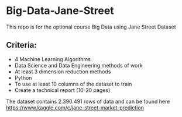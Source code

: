 # Big-Data-Jane-Street

This repo is for the optional course Big Data using Jane Street Dataset  

## Criteria:
- 4 Machine Learning Algorithms
- Data Science and Data Engineering methods of work
- At least 3 dimension reduction methods
- Python
- To use at least 10 columns of the dataset to train
- Create a technical report (10-20 pages)



The dataset contains 2.390.491 rows of data and can be found here  
https://www.kaggle.com/c/jane-street-market-prediction
